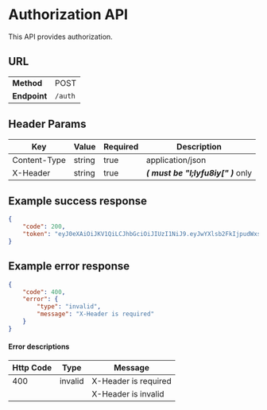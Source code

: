 # Authorization API #

This API provides authorization.

## URL ##

|              |         |
| ------------ | ------- |
| **Method**   | POST    |
| **Endpoint** | `/auth` |

## Header Params ##

| Key          | Value  | Required | Description                         |
| ------------ | ------ | -------- | ----------------------------------- |
| Content-Type | string | true     | application/json                    |
| X-Header     | string | true     | ***( must be "l;lyfu8iy[" )*** only |

## Example success response ##

```json
{
    "code": 200,
    "token": "eyJ0eXAiOiJKV1QiLCJhbGciOiJIUzI1NiJ9.eyJwYXlsb2FkIjpudWxsLCJpYXQiOjE1NjYyMzAxMjMsIm5iZiI6MTU2NjIzMDEyMywiZXhwIjoxNTY2MjMwMTMzfQ.4oVAFpcZHYOKBsVUIkfkooKtZaQIk9p0APSF1IPULLg"
}
```

## Example error response  ##

```json
{
    "code": 400,
    "error": {
        "type": "invalid",
        "message": "X-Header is required"
    }
}
```

#### Error descriptions

| Http Code | Type    | Message              |
| --------- | ------- | -------------------- |
| 400       | invalid | X-Header is required |
|           |         | X-Header is invalid  |
